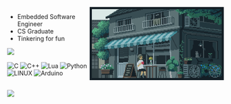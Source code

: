 <div align="center">

<div><img align="right" width="62%" height="26%" src="gif.webp" /></div></div>

- Embedded Software Engineer
- CS Graduate
- Tinkering for fun

![](https://github-readme-stats.vercel.app/api/top-langs/?username=harrkout&theme=chartreuse-dark&hide_border=false&include_all_commits=true&count_private=true&layout=compact)  

![C](https://img.shields.io/badge/c-%2300599C.svg?style=flat&logo=c&logoColor=white) ![C++](https://img.shields.io/badge/c++-%2300599C.svg?style=flat&logo=c%2B%2B&logoColor=white) ![Lua](https://img.shields.io/badge/lua-%232C2D72.svg?style=flat&logo=lua&logoColor=white) ![Python](https://img.shields.io/badge/python-3670A0?style=flat&logo=python&logoColor=ffdd54) ![LINUX](https://img.shields.io/badge/Linux-FCC624?style=flat&logo=linux&logoColor=black) ![Arduino](https://img.shields.io/badge/-Arduino-00979D?style=flat&logo=Arduino&logoColor=white)
<br>
<br/>

[![](https://visitcount.itsvg.in/api?id=harrkout&icon=2&color=0)](https://visitcount.itsvg.in)

<!-- Proudly created with GPRM ( https://gprm.itsvg.in ) -->
